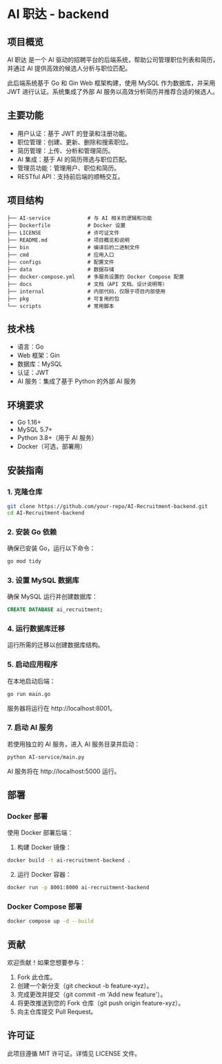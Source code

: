 # AI 职达 - backend

## 项目概览

AI 职达 是一个 AI 驱动的招聘平台的后端系统，帮助公司管理职位列表和简历，并通过 AI 提供高效的候选人分析与职位匹配。

此后端系统基于 Go 和 Gin Web 框架构建，使用 MySQL 作为数据库，并采用 JWT 进行认证。系统集成了外部 AI 服务以高效分析简历并推荐合适的候选人。

## 主要功能

- 用户认证：基于 JWT 的登录和注册功能。
- 职位管理：创建、更新、删除和搜索职位。
- 简历管理：上传、分析和管理简历。
- AI 集成：基于 AI 的简历筛选与职位匹配。
- 管理员功能：管理用户、职位和简历。
- RESTful API：支持前后端的顺畅交互。

## 项目结构

```
├── AI-service            # 与 AI 相关的逻辑和功能
├── Dockerfile            # Docker 设置
├── LICENSE               # 许可证文件
├── README.md             # 项目概览和说明
├── bin                   # 编译后的二进制文件
├── cmd                   # 应用入口
├── configs               # 配置文件
├── data                  # 数据存储
├── docker-compose.yml    # 多服务设置的 Docker Compose 配置
├── docs                  # 文档（API 文档、设计说明等）
├── internal              # 内部代码，仅限于项目内部使用
├── pkg                   # 可复用的包
└── scripts               # 常用脚本
```

## 技术栈

- 语言：Go
- Web 框架：Gin
- 数据库：MySQL
- 认证：JWT
- AI 服务：集成了基于 Python 的外部 AI 服务

## 环境要求

- Go 1.16+
- MySQL 5.7+
- Python 3.8+（用于 AI 服务）
- Docker（可选，部署用）

## 安装指南

### 1. 克隆仓库

```bash
git clone https://github.com/your-repo/AI-Recruitment-backend.git
cd AI-Recruitment-backend
```

### 2. 安装 Go 依赖

确保已安装 Go，运行以下命令：

```bash
go mod tidy
```

### 3. 设置 MySQL 数据库

确保 MySQL 运行并创建数据库：

```sql
CREATE DATABASE ai_recruitment;
```

### 4. 运行数据库迁移

运行所需的迁移以创建数据库结构。

### 5. 启动应用程序

在本地启动后端：

```bash
go run main.go
```

服务器将运行在 http://localhost:8001。

### 7. 启动 AI 服务

若使用独立的 AI 服务，进入 AI 服务目录并启动：

```bash
python AI-service/main.py
```

AI 服务将在 http://localhost:5000 运行。

## 部署

### Docker 部署

使用 Docker 部署后端：

1.	构建 Docker 镜像：

```bash
docker build -t ai-recruitment-backend .
```

2.	运行 Docker 容器：

```bash
docker run -p 8001:8000 ai-recruitment-backend
```

### Docker Compose 部署

```bash
docker compose up -d --build
```

## 贡献

欢迎贡献！如果您想要参与：

1.	Fork 此仓库。
2.	创建一个新分支（git checkout -b feature-xyz）。
3.	完成更改并提交（git commit -m 'Add new feature'）。
4.	将更改推送到您的 Fork 仓库（git push origin feature-xyz）。
5.	向主仓库提交 Pull Request。

## 许可证

此项目遵循 MIT 许可证。详情见 LICENSE 文件。